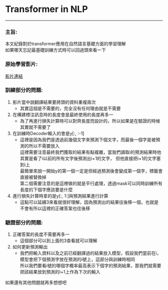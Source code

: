 # Transformer in NLP

---
### 主旨:
本文紀錄對於transformer應用在自然語言基礎方面的學習理解\
如果哪天忘記最基礎訓練方式時可以回過頭來看一下

### 原始學習影片:
[影片連結](https://www.bilibili.com/video/BV19Y411b7qx/?spm_id_from=333.337.search-card.all.click&vd_source=782c32b03ec26dac46d026378ead97a4)

### 訓練部分的問題:
1. 影片當中說翻譯結果要將頭的資料重複兩次
    - 其實這個是不需要的，完全沒有任何理由就是不需要
2. 在構建標注訊息時的長度會是最終使用的長度再多一
   - 為了再進行損失計算時可以對齊長度而設計的，所以如果是在驗證的時候其實就不需要了
3. 在訓練時Decoder輸入的會是y[:, :-1]
   - 這裡是因為我們是透過前幾個文字來預測下個文字，而最後一個字是被預測的所以不需要放入\
   這裡需要注意最終我們獲取的結果有點複雜，當我們讀取i的預測結果時他其實是看了i以前的所有文字後預測出i+1的文字，
   但他直接把i+1的文字塞到i上\
   最簡單來說一開始y的第一個一定是<SOS>但經過預測後會變成第一個字，<SOS>標籤會直接被替換掉\
   第二個需要注意的是這裡做的就是平行處理，透過mask可以同時訓練所有長度的下個字應該要是什麼
4. 進行損失計算時拿的是y[:, 1:]與預測結果進行計算
   - 這點可以延續3來看就很好理解，因為預測出的結果往後移一個，也就是不會有<SOS>所以這裡的正確答案也往後移

### 驗證部分的問題:
1. 正確答案的長度不需要再多一
   - 這個部分可以到上面的3查看就可以理解
2. 如何更新預測輸出
   - 我們把輸入資料以及之前已經翻譯過的結果放入模型，假設我們當前在i，模型會把下個預測字放在預測的i號上，這部分與訓練時相同\
   所以我們要看i號的哪個字概率最高表示下個字的預測結果，那我們就需要把該結果放到預測的i+1上作為下次的輸入

如果還有其他問題就再多想想吧

